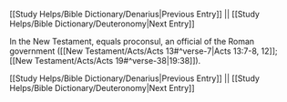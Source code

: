 [[Study Helps/Bible Dictionary/Denarius|Previous Entry]]  ||  [[Study Helps/Bible Dictionary/Deuteronomy|Next Entry]]

 In the New Testament, equals proconsul, an official of the Roman government ([[New Testament/Acts/Acts 13#^verse-7|Acts 13:7-8, 12]]; [[New Testament/Acts/Acts 19#^verse-38|19:38]]).

[[Study Helps/Bible Dictionary/Denarius|Previous Entry]]  ||  [[Study Helps/Bible Dictionary/Deuteronomy|Next Entry]]